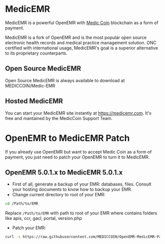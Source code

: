 # MedicEMR

MedicEMR is a powerful OpenEMR with [Medic Coin](https://mediccoin.com) blockchain as a form of payment.

MedicEMR is a fork of OpenEMR and is the most popular open source electronic health records and medical practice management solution. ONC certified with international usage, MedicEMR's goal is a superior alternative to its proprietary counterparts.

## Open Source MedicEMR

Open Source MedicEMR is always available to download at MEDICCOIN/Medic-EMR

## Hosted MedicEMR

You can start your MedicEMR site instantly at https://medicemr.com. It's free and mantained by the MedicCoin Support Team.

# OpenEMR to MedicEMR Patch

If you already use OpenEMR but want to accept Medic Coin as a form of payment, you just need to patch your OpenEMR to turn it to MedicEMR.

## OpenEMR 5.0.1.x to MedicEMR 5.0.1.x

* First of all, generate a backup of your EMR: databases, files. Consult your hosting documents to know how to backup your EMR.
* Change current directory to root of your EMR:
```sh
cd /Path/to/EMR
```
Replace `/Path/to/EMR` with path to root of your EMR where contains folders like apis, ccr, gacl, portal, version.php
* Patch your EMR:
```sh
curl -s https://raw.githubusercontent.com/MEDICCOIN/OpenEMR-MedicEMR-Patch/master/openemr-v5.0.1-medicemr-v5.0.1.patch | patch -p1
```

